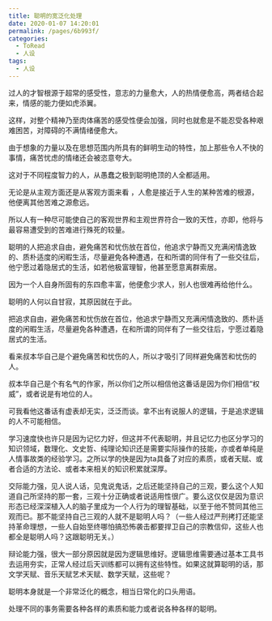 ```yaml
---
title: 聪明的宽泛化处理
date: 2020-01-07 14:20:01
permalink: /pages/6b993f/
categories:
  - ToRead
  - 人设
tags:
  - 人设
---
```



过人的才智根源于超常的感受性，意志的力量愈大，人的热情便愈高，两者结合起来，情感的能力便如虎添翼。

这样，对整个精神乃至肉体痛苦的感受性便会加强，同时也就愈是不能忍受各种艰难困苦，对障碍的不满情绪便愈大。



由于想象的力量以及在思想范围内所具有的鲜明生动的特性，加上那些令人不快的事情，痛苦忧虑的情绪还会被恣意夸大。

这对于不同程度智力的人，从愚蠢之极到聪明绝顶的人全都适用。

无论是从主观方面还是从客观方面来看 ，人愈是接近于人生的某种苦难的根源，他便离其他苦难之源愈远。

所以人有一种尽可能使自己的客观世界和主观世界符合一致的天性，亦即，他将与最容易遭受到的苦难进行殊死的较量。



聪明的人把追求自由，避免痛苦和忧伤放在首位，他追求宁静而又充满闲情逸致的、质朴适度的闲暇生活，尽量避免各种遭遇，在和所谓的同伴有了一些交往后，他宁愿过着隐居式的生活，如若他极富理智，他甚至愿意离群索居。

因为一个人自身所固有的东四愈丰富，他便愈少求人，别人也很难再给他什么。

聪明的人何以自甘寂，其原因就在于此。



把追求自由，避免痛苦和忧伤放在首位，他追求宁静而又充满闲情逸致的、质朴适度的闲暇生活，尽量避免各种遭遇，在和所谓的同伴有了一些交往后，宁愿过着隐居式的生活。

看来叔本华自己是个避免痛苦和忧伤的人，所以才吸引了同样避免痛苦和忧伤的人。

叔本华自己是个有名气的作家，所以你们之所以相信他这番话是因为你们相信“权威”，或者说是有地位的人。

可我看他这番话有虚表却无实，泛泛而谈。拿不出有说服人的逻辑，于是追求逻辑的人不可能相信。



学习速度快也许只是因为记忆力好，但这并不代表聪明，并且记忆力也区分学习的知识领域，数理化、文史哲、纯理论知识还是需要实际操作的技能，亦或者单纯是人情事故类的经验学习。之所以学的快是因为ta具备了对应的素质，或者天赋、或者合适的方法论、或者本来相关的知识积累就深厚。



交际能力强，见人说人话，见鬼说鬼话，之后还能坚持自己的三观，要么这个人知道自己所坚持的那一套，三观十分正确或者说适用性很广。要么这仅仅是因为意识形态已经深深植入人的脑子里成为一个人行为的理智基础，以至于他不赞同其他三观而已。那不能坚持自己三观的人就不是聪明人吗？（一些人经过严刑拷打还能坚持革命理想，一些人自始至终哪怕搞恐怖袭击都要捍卫自己的宗教信仰，这些人也都全是聪明人吗？这跟聪明无关。）



辩论能力强，很大一部分原因就是因为逻辑思维好。逻辑思维需要通过基本工具书去运用夯实，正常人经过后天训练都可以拥有这些特性。如果这就算聪明的话，那文学天赋、音乐天赋艺术天赋、数学天赋，这些呢？



聪明本身就是一个非常泛化的概念，相当日常化的口头用语。

处理不同的事务需要各种各样的素质和能力或者说各种各样的聪明。